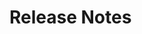 # Release Notes

<!-- towncrier-draft-entries:: Not yet released -->

<!-- towncrier release notes start -->
